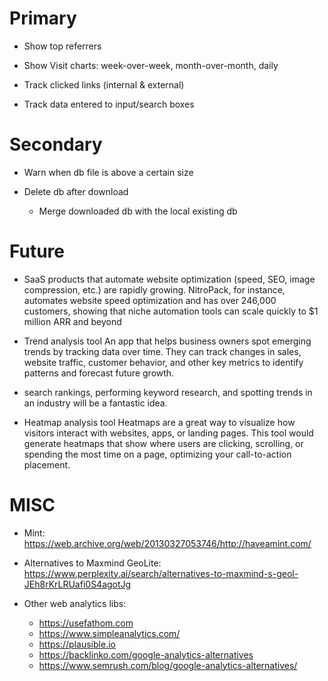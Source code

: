 # Primary
- Show top referrers

- Show Visit charts: week-over-week, month-over-month, daily

- Track clicked links (internal & external)

- Track data entered to input/search boxes 


# Secondary

- Warn when db file is above a certain size

- Delete db after download
    - Merge downloaded db with the local existing db


# Future

- SaaS products that automate website optimization (speed, SEO, image compression, etc.) are rapidly growing. NitroPack, for instance, automates website speed optimization and has over 246,000 customers, showing that niche automation tools can scale quickly to $1 million ARR and beyond

- Trend analysis tool
An app that helps business owners spot emerging trends by tracking data over time. They can track changes in sales, website traffic, customer behavior, and other key metrics to identify patterns and forecast future growth.

- search rankings, performing keyword research, and spotting trends in an industry will be a fantastic idea.

- Heatmap analysis tool
Heatmaps are a great way to visualize how visitors interact with websites, apps, or landing pages. This tool would generate heatmaps that show where users are clicking, scrolling, or spending the most time on a page, optimizing your call-to-action placement.


# MISC
- Mint: https://web.archive.org/web/20130327053746/http://haveamint.com/

- Alternatives to Maxmind GeoLite: https://www.perplexity.ai/search/alternatives-to-maxmind-s-geol-JEh8rKrLRUafi0S4agotJg

- Other web analytics libs:
    - https://usefathom.com
    - https://www.simpleanalytics.com/
    - https://plausible.io
    - https://backlinko.com/google-analytics-alternatives
    - https://www.semrush.com/blog/google-analytics-alternatives/